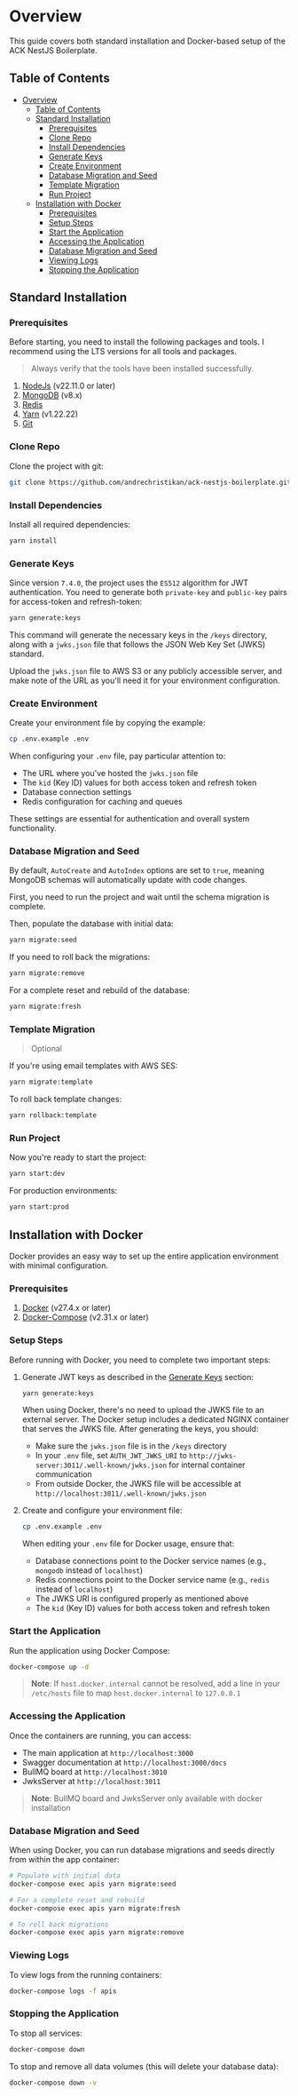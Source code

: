 # Overview

This guide covers both standard installation and Docker-based setup of the ACK NestJS Boilerplate.

## Table of Contents

- [Overview](#overview)
  - [Table of Contents](#table-of-contents)
  - [Standard Installation](#standard-installation)
    - [Prerequisites](#prerequisites)
    - [Clone Repo](#clone-repo)
    - [Install Dependencies](#install-dependencies)
    - [Generate Keys](#generate-keys)
    - [Create Environment](#create-environment)
    - [Database Migration and Seed](#database-migration-and-seed)
    - [Template Migration](#template-migration)
    - [Run Project](#run-project)
  - [Installation with Docker](#installation-with-docker)
    - [Prerequisites](#prerequisites-1)
    - [Setup Steps](#setup-steps)
    - [Start the Application](#start-the-application)
    - [Accessing the Application](#accessing-the-application)
    - [Database Migration and Seed](#database-migration-and-seed-1)
    - [Viewing Logs](#viewing-logs)
    - [Stopping the Application](#stopping-the-application)

## Standard Installation

### Prerequisites

Before starting, you need to install the following packages and tools.
I recommend using the LTS versions for all tools and packages.

> Always verify that the tools have been installed successfully.

1. [NodeJs](http://nodejs.org) (v22.11.0 or later)
2. [MongoDB](https://docs.mongodb.com/) (v8.x)
3. [Redis](https://redis.io)
4. [Yarn](https://yarnpkg.com) (v1.22.22)
5. [Git](https://git-scm.com)

### Clone Repo

Clone the project with git:

```bash
git clone https://github.com/andrechristikan/ack-nestjs-boilerplate.git
```

### Install Dependencies

Install all required dependencies:

```bash
yarn install
```

### Generate Keys

Since version `7.4.0`, the project uses the `ES512` algorithm for JWT authentication. You need to generate both `private-key` and `public-key` pairs for access-token and refresh-token:

```bash
yarn generate:keys
```

This command will generate the necessary keys in the `/keys` directory, along with a `jwks.json` file that follows the JSON Web Key Set (JWKS) standard.

Upload the `jwks.json` file to AWS S3 or any publicly accessible server, and make note of the URL as you'll need it for your environment configuration.

### Create Environment

Create your environment file by copying the example:

```bash
cp .env.example .env
```

When configuring your `.env` file, pay particular attention to:
- The URL where you've hosted the `jwks.json` file
- The `kid` (Key ID) values for both access token and refresh token
- Database connection settings
- Redis configuration for caching and queues

These settings are essential for authentication and overall system functionality.

### Database Migration and Seed

By default, `AutoCreate` and `AutoIndex` options are set to `true`, meaning MongoDB schemas will automatically update with code changes.

First, you need to run the project and wait until the schema migration is complete.

Then, populate the database with initial data:

```bash
yarn migrate:seed
```

If you need to roll back the migrations:

```bash
yarn migrate:remove
```

For a complete reset and rebuild of the database:

```bash
yarn migrate:fresh
```

### Template Migration

> Optional

If you're using email templates with AWS SES:

```bash
yarn migrate:template
```

To roll back template changes:

```bash
yarn rollback:template
```

### Run Project

Now you're ready to start the project:

```bash
yarn start:dev
```

For production environments:

```bash
yarn start:prod
```

## Installation with Docker

Docker provides an easy way to set up the entire application environment with minimal configuration.

### Prerequisites

1. [Docker](https://docs.docker.com) (v27.4.x or later)
2. [Docker-Compose](https://docs.docker.com/compose/) (v2.31.x or later)

### Setup Steps

Before running with Docker, you need to complete two important steps:

1. Generate JWT keys as described in the [Generate Keys](#generate-keys) section:
   ```bash
   yarn generate:keys
   ```

   When using Docker, there's no need to upload the JWKS file to an external server. The Docker setup includes a dedicated NGINX container that serves the JWKS file. After generating the keys, you should:
   
   - Make sure the `jwks.json` file is in the `/keys` directory
   - In your `.env` file, set `AUTH_JWT_JWKS_URI` to `http://jwks-server:3011/.well-known/jwks.json` for internal container communication
   - From outside Docker, the JWKS file will be accessible at `http://localhost:3011/.well-known/jwks.json`

2. Create and configure your environment file:
   ```bash
   cp .env.example .env
   ```
   
   When editing your `.env` file for Docker usage, ensure that:
   - Database connections point to the Docker service names (e.g., `mongodb` instead of `localhost`)
   - Redis connections point to the Docker service name (e.g., `redis` instead of `localhost`)
   - The JWKS URI is configured properly as mentioned above
   - The `kid` (Key ID) values for both access token and refresh token

### Start the Application

Run the application using Docker Compose:

```bash
docker-compose up -d
```

> **Note**: If `host.docker.internal` cannot be resolved, add a line in your `/etc/hosts` file to map `host.docker.internal` to `127.0.0.1`

### Accessing the Application

Once the containers are running, you can access:
- The main application at `http://localhost:3000`
- Swagger documentation at `http://localhost:3000/docs`
- BullMQ board at `http://localhost:3010`
- JwksServer at `http://localhost:3011`

> **Note**: BullMQ board and JwksServer only available with docker installation

### Database Migration and Seed

When using Docker, you can run database migrations and seeds directly from within the app container:

```bash
# Populate with initial data
docker-compose exec apis yarn migrate:seed

# For a complete reset and rebuild
docker-compose exec apis yarn migrate:fresh

# To roll back migrations
docker-compose exec apis yarn migrate:remove
```

### Viewing Logs

To view logs from the running containers:

```bash
docker-compose logs -f apis
```

### Stopping the Application

To stop all services:

```bash
docker-compose down
```

To stop and remove all data volumes (this will delete your database data):

```bash
docker-compose down -v
```